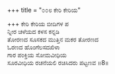 +++
title = "೦೦೮ ಕೇರಿ ಕೇರಿಯ"

+++
ಕೇರಿ ಕೇರಿಯ ಬೀದಿಗಳ ಪ  
ನ್ನೀರ ಚಳೆಯದ ಕಳಸ ಕನ್ನಡಿ  
ತೋರಣದ ಸೂಸಕದ ಮುತ್ತಿನ ಮಕರ ತೋರಣದ   
ಓರಣದ ಹೊಂಗೆಲಸದಖಿಳಾ  
ಗಾರ ಪಂಕ್ತಿಯ ಸೋಮವೀಧಿಯ  
ಸೂರವೀಧಿಯ ರಚನೆಯಲಿ ರಚಿಸಿದರು ಪಟ್ಟಣವ     ॥8॥